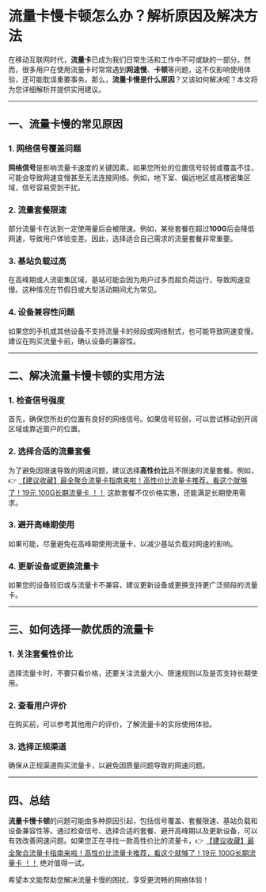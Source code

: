 # 流量卡慢卡顿怎么办？解析原因及解决方法

在移动互联网时代，**流量卡**已成为我们日常生活和工作中不可或缺的一部分。然而，很多用户在使用流量卡时常常遇到**网速慢**、**卡顿**等问题，这不仅影响使用体验，还可能耽误重要事务。那么，**流量卡慢是什么原因**？又该如何解决呢？本文将为您详细解析并提供实用建议。

---

## 一、流量卡慢的常见原因

### 1. 网络信号覆盖问题
**网络信号**是影响流量卡速度的关键因素。如果您所处的位置信号较弱或覆盖不佳，可能会导致网速变慢甚至无法连接网络。例如，地下室、偏远地区或高楼密集区域，信号容易受到干扰。

### 2. 流量套餐限速
部分流量卡在达到一定使用量后会被限速。例如，某些套餐在超过**100G**后会降低网速，导致用户体验变差。因此，选择适合自己需求的流量套餐非常重要。

### 3. 基站负载过高
在高峰期或人流密集区域，基站可能会因为用户过多而超负荷运行，导致网速变慢。这种情况在节假日或大型活动期间尤为常见。

### 4. 设备兼容性问题
如果您的手机或其他设备不支持流量卡的频段或网络制式，也可能导致网速变慢。建议在购买流量卡前，确认设备的兼容性。

---

## 二、解决流量卡慢卡顿的实用方法

### 1. 检查信号强度
首先，确保您所处的位置有良好的网络信号。如果信号较弱，可以尝试移动到开阔区域或靠近窗户的位置。

### 2. 选择合适的流量套餐
为了避免因限速导致的网速问题，建议选择**高性价比**且不限速的流量套餐。例如，👉 [【建议收藏】最全聚合流量卡指南来啦！高性价比流量卡推荐，看这个就够了！19元 100G长期流量卡 ！！](https://bit.ly/Liuliangka) 这款套餐不仅价格实惠，还能满足长期使用需求。

### 3. 避开高峰期使用
如果可能，尽量避免在高峰期使用流量卡，以减少基站负载对网速的影响。

### 4. 更新设备或更换流量卡
如果您的设备较旧或与流量卡不兼容，建议更新设备或更换支持更广泛频段的流量卡。

---

## 三、如何选择一款优质的流量卡

### 1. 关注套餐性价比
选择流量卡时，不要只看价格，还要关注流量大小、限速规则以及是否支持长期使用。

### 2. 查看用户评价
在购买前，可以参考其他用户的评价，了解流量卡的实际使用体验。

### 3. 选择正规渠道
确保从正规渠道购买流量卡，以避免因质量问题导致的网速问题。

---

## 四、总结

**流量卡慢卡顿**的问题可能由多种原因引起，包括信号覆盖、套餐限速、基站负载和设备兼容性等。通过检查信号、选择合适的套餐、避开高峰期以及更新设备，可以有效改善网速问题。如果您正在寻找一款高性价比的流量卡，👉 [【建议收藏】最全聚合流量卡指南来啦！高性价比流量卡推荐，看这个就够了！19元 100G长期流量卡 ！！](https://bit.ly/Liuliangka) 绝对值得一试。

希望本文能帮助您解决流量卡慢的困扰，享受更流畅的网络体验！